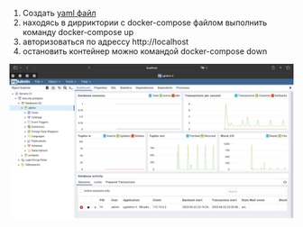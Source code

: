 1. Создать [yaml файл](https://github.com/dmatwe/projects/blob/main/OTUS_BD/3.%20контейнер%20%20PostgreSQL/docker-compose.yaml)
2. находясь в дирриктории с docker-compose файлом выполнить команду docker-compose up 
3. авторизоваться по адрессу http://localhost
4. остановить контейнер можно командой docker-compose down

![Image alt](https://github.com/dmatwe/projects/blob/main/OTUS_BD/PostgreSQL/3.%20контейнер%20%20PostgreSQL/Screenshot%20.png)